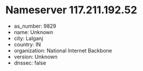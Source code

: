 # Nameserver 117.211.192.52

* as_number: 9829
* name: Unknown
* city: Lalganj
* country: IN
* organization: National Internet Backbone
* version: Unknown
* dnssec: false
